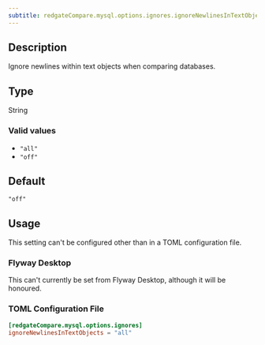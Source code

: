```yaml
---
subtitle: redgateCompare.mysql.options.ignores.ignoreNewlinesInTextObjects
---
```


## Description

Ignore newlines within text objects when comparing databases.

## Type

String

### Valid values

- `"all"`
- `"off"`

## Default

`"off"`

## Usage

This setting can't be configured other than in a TOML configuration file.

### Flyway Desktop

This can't currently be set from Flyway Desktop, although it will be honoured.

### TOML Configuration File

```toml
[redgateCompare.mysql.options.ignores]
ignoreNewlinesInTextObjects = "all"
```
